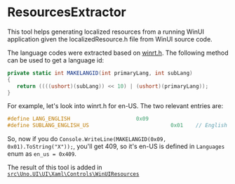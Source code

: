 # ResourcesExtractor

This tool helps generating localized resources from a running WinUI application given the localizedResource.h file from WinUI source code.

The language codes were extracted based on [winrt.h](https://raw.githubusercontent.com/dwmcore/WinSDK-Tools/78c9c2464212f8ecf16d6f20f072423b3ab76901/Include/10.0.25967.0/um/winrt.h). The following method can be used to get a language id:

```csharp
private static int MAKELANGID(int primaryLang, int subLang)
{
   return ((((ushort)(subLang)) << 10) | (ushort)(primaryLang));
}
```

For example, let's look into winrt.h for en-US. The two relevant entries are:

```c
#define LANG_ENGLISH                     0x09
#define SUBLANG_ENGLISH_US                          0x01    // English (USA)
```

So, now if you do `Console.WriteLine(MAKELANGID(0x09, 0x01).ToString("X"));`, you'll get 409, so it's en-US is defined in `Languages` enum as `en_us = 0x409`.

The result of this tool is added in [`src\Uno.UI\UI\Xaml\Controls\WinUIResources`](https://github.com/unoplatform/uno/tree/aba02b0fdaa2b529e19e4751843aed1cfc969fbf/src/Uno.UI/Microsoft/UI/Xaml/Controls/WinUIResources)

